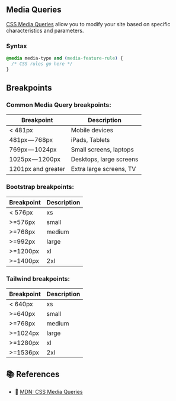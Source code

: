 ## Media Queries

[CSS Media Queries](https://developer.mozilla.org/en-US/docs/Learn/CSS/CSS_layout/Media_queries) allow you to modify your site based on specific characteristics and
parameters.

### Syntax

```css
@media media-type and (media-feature-rule) {
  /* CSS rules go here */
}
```

## Breakpoints

### Common Media Query breakpoints:

| Breakpoint         | Description             |
| ------------------ | ----------------------- |
| < 481px            | Mobile devices          |
| 481px — 768px      | iPads, Tablets          |
| 769px — 1024px     | Small screens, laptops  |
| 1025px — 1200px    | Desktops, large screens |
| 1201px and greater | Extra large screens, TV |

### Bootstrap breakpoints:

| Breakpoint | Description |
| ---------- | ----------- |
| < 576px    | xs          |
| >=576px    | small       |
| >=768px    | medium      |
| >=992px    | large       |
| >=1200px   | xl          |
| >=1400px   | 2xl         |

### Tailwind breakpoints:

| Breakpoint | Description |
| ---------- | ----------- |
| < 640px    | xs          |
| >=640px    | small       |
| >=768px    | medium      |
| >=1024px   | large       |
| >=1280px   | xl          |
| >=1536px   | 2xl         |

## 📚 References

- 🔗 [MDN: CSS Media Queries](https://developer.mozilla.org/en-US/docs/Learn/CSS/CSS_layout/Media_queries)
